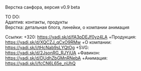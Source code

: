 Верстка санфора,
версия v0.9 beta

TO DO: <br>
Адаптив: контакты, продукты <br>
Верстка: детальная блога, линейки, о компании
анимация


Ссылки:
+320: https://yadi.sk/d/fA3pDEJf0yz4LA
+Продукция: https://yadi.sk/d/XQCZJ_qCxO9RMw
+О компании: https://yadi.sk/i/tHcNab9sLYQtOg
+SVG: https://yadi.sk/d/2JsonRG_RJYjUA
+Фавикон: https://yadi.sk/d/DUdhZbGMnRNebA
+Анимация: https://yadi.sk/i/fcCN6L65e_nUhQ
